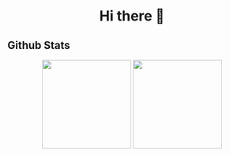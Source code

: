 <h1 align=center> Hi there 👋 </h1>

## Github Stats
<div align="center">
<a href="github.com/TanaseDoru"><img height=180 src="https://github-readme-stats.vercel.app/api?username=TanaseDoru&show_icons=true&theme=tokyonight" /></a>
<a href="github.com/TanaseDoru"><img height=180 src="https://github-readme-stats.vercel.app/api/top-langs/?username=TanaseDoru&layout=compact&theme=tokyonight" /></a>
</div>
